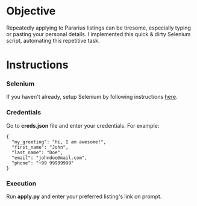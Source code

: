 # Objective

Repeatedly applying to Pararius listings can be tiresome, especially typing or 
pasting your personal details. I implemented this quick & dirty Selenium script, 
automating this repetitive task.

# Instructions

### Selenium
If you haven't already, setup Selenium by following instructions 
[here](selenium_setup.md).

### Credentials
Go to **creds.json** file and enter your credentials. For example:

    {
      "my_greeting": "Hi, I am awesome!",
      "first_name": "John",
      "last_name": "Doe",
      "email": "johndoe@mail.com",
      "phone": "+99 99999999"
    }

### Execution
Run **apply.py** and enter your preferred listing's link on prompt.
